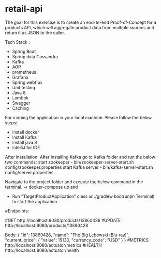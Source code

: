 # retail-api

The goal for this exercise is to create an end-to-end Proof-of-Concept for a products API, which will aggregate product data from multiple sources and return it as JSON to the caller.

Tech Stack :
- Spring Boot
- Spring data Cassandra
- Kafka
- AOP
- prometheus
- Grafana
- Spring webflux
- Unit testing
- Java 8
- Lombok
- Swagger
- Caching


For running the application in your local machine. Please follow the below steps:
- Install docker
- Install Kafka
- Install java 8
- IntelliJ for IDE

After installation:
After installing Kafka go to Kafka folder and run the below two commands:
start zookeeper - 	bin/zookeeper-server-start.sh config/zookeeper.properties
start Kafka server - bin/kafka-server-start.sh config/server.properties

Navigate to the project folder and execute the below command in the terminal.
-> docker-compose up and 
- Run "TargetProductApplication" class or ./gradlew bootrun(in Terminal) to start the application


#Endpoints:

#GET
http://localhost:8080/products/13860428
#UPDATE
http://localhost:8080/products/13860428

Body:
{
"id": 13860428,
"name": "The Big Lebowski (Blu-ray)",
"current_price": {
"value": 15130,
"currency_code": "USD"
}
}
#METRICS
http://localhost:8080/actuator/metrics
#HEALTH
http://localhost:8080/actuator/health

